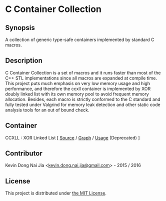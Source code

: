 # C Container Collection

## Synopsis

A collection of generic type-safe containers implemented by standard C macros.

## Description

C Container Collection is a set of macros and it runs faster than most of the C++ STL implementations since all macros are expanded at compile time. This project puts much emphasis on very low memory usage and high performance, and therefore the ccxll container is implemented by XOR doubly linked list with its own memory pool to avoid frequent memory allocation. Besides, each macro is strictly conformed to the C standard and fully tested under Valgrind for memory leak detection and other static code analysis tools for an out of bound check.

## Container

CCXLL : XOR Linked List \[ [Source](https://github.com/kevin-dong-nai-jia/C-Container-Collection/blob/master/src/ccxll.h) / [Graph](https://github.com/kevin-dong-nai-jia/C-Container-Collection/blob/master/tool/call-graph.pdf) / [Usage](https://github.com/kevin-dong-nai-jia/C-Container-Collection/blob/master/doc/macros-list.pdf) (Deprecated) \]

## Contributor

Kevin Dong Nai Jia <<kevin.dong.nai.jia@gmail.com>> - 2015 / 2016

## License

This project is distributed under [the MIT License](https://github.com/kevin-dong-nai-jia/C-Container-Collection/blob/master/LICENSE).
